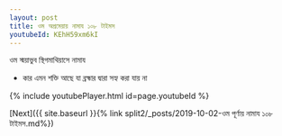 ```yaml
---
layout: post
title: ওম অপ্রমেয়ায় নামায ১০৮ টাইমস
youtubeId: KEhH59xm6kI
---
```

 
 
 ওম স্ময়াভুব স্থিগমাথিয়াসে নামায  
 
 -  কার এমন শক্তি আছে যা ব্রহ্মার দ্বারা সহ্য করা যায় না 
 
  
 
  
 
 
 
 
 
 


{% include youtubePlayer.html id=page.youtubeId %}
 
[Next]({{ site.baseurl }}{% link  split2/_posts/2019-10-02-ওম পূর্ণায় নামায ১০৮ টাইমস.md%})
 
